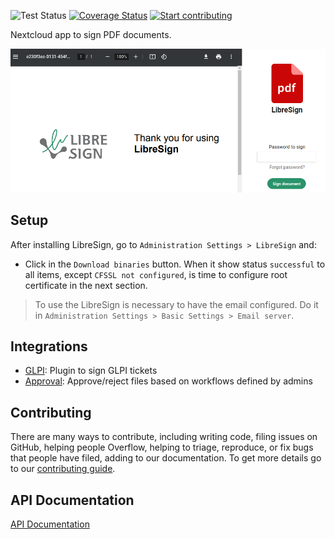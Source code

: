 ![Test Status](https://github.com/libresign/libresign/workflows/PHPUnit/badge.svg?branch=main)
[![Coverage Status](https://coveralls.io/repos/github/LibreSign/libresign/badge.svg?branch=main)](https://coveralls.io/github/LibreSign/libresign?branch=main)
[![Start contributing](https://img.shields.io/github/issues/LibreSign/libresign/good%20first%20issue?color=7057ff&label=Contribute)](https://github.com/LibreSign/libresign/issues?q=is%3Aissue+is%3Aopen+sort%3Aupdated-desc+label%3A%22good+first+issue%22)

Nextcloud app to sign PDF documents.

<img src="img/LibreSign.png" />

## Setup

After installing LibreSign, go to `Administration Settings > LibreSign` and:
* Click in the `Download binaries` button. When it show status `successful` to all items, except `CFSSL not configured`, is time to configure root certificate in the next section.

> To use the LibreSign is necessary to have the email configured. Do it in  `Administration Settings > Basic Settings > Email server`.

## Integrations

* [GLPI](https://github.com/LibreSign/libresign-glpi): Plugin to sign GLPI tickets
* [Approval](https://github.com/nextcloud/approval): Approve/reject files based on workflows defined by admins

## Contributing

There are many ways to contribute, including writing code, filing issues on GitHub, helping people Overflow, helping to triage, reproduce, or fix bugs that people have filed, adding to our documentation.
To get more details go to our [contributing guide](CONTRIBUTING.md).

## API Documentation

[API Documentation](https://libresign.github.io/)
